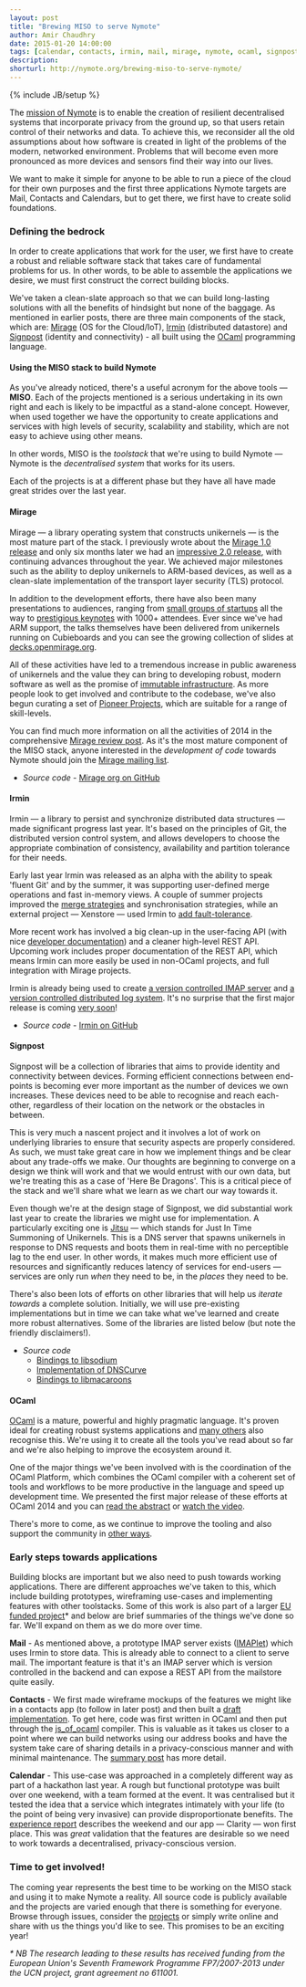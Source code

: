 ```yaml
---
layout: post
title: "Brewing MISO to serve Nymote"
author: Amir Chaudhry
date: 2015-01-20 14:00:00
tags: [calendar, contacts, irmin, mail, mirage, nymote, ocaml, signpost, unikernel]
description:
shorturl: http://nymote.org/brewing-miso-to-serve-nymote/
---
```

{% include JB/setup %}

The [mission of Nymote][nymote-mission] is to enable the creation of resilient
decentralised systems that incorporate privacy from the ground up, so that
users retain control of their networks and data.  To achieve this, we
reconsider all the old assumptions about how software is created in light of
the problems of the modern, networked environment.  Problems that will become
even more pronounced as more devices and sensors find their way into our lives.

We want to make it simple for anyone to be able to run a piece of the cloud
for their own purposes and the first three applications Nymote targets are
Mail, Contacts and Calendars, but to get there, we first have to create solid
foundations.


### Defining the bedrock ###

In order to create applications that work for the user, we first have to
create a robust and reliable software stack that takes care of fundamental
problems for us. In other words, to be able to assemble the applications we
desire, we must first construct the correct building blocks.

We've taken a clean-slate approach so that we can build long-lasting solutions
with all the benefits of hindsight but none of the baggage. As
mentioned in earlier posts, there are three main components of the stack,
which are: [Mirage][] (OS for the Cloud/IoT), [Irmin][] (distributed datastore)
and [Signpost][] (identity and connectivity) - all built using the [OCaml][]
programming language.

#### Using the MISO stack to build Nymote ####

As you've already noticed, there's a useful acronym for the above tools —
**MISO**. Each of the projects mentioned is a serious undertaking in its own
right and each is likely to be impactful as a stand-alone concept.  However,
when used together we have the opportunity to create applications and services
with high levels of security, scalability and stability, which are not easy to
achieve using other means. 

In other words, MISO is the *toolstack* that we're using to build Nymote —
Nymote is the *decentralised system* that works for its users.

Each of the projects is at a different phase but they have all have made great
strides over the last year.

#### Mirage ####

Mirage — a library operating system that constructs unikernels — is the most
mature part of the stack. I previously wrote about the
[Mirage 1.0 release][mir-10] and only six months later we had an
[impressive 2.0 release][mir-20], with continuing advances throughout the year.
We achieved major milestones such as the ability to deploy unikernels to
ARM-based devices, as well as a clean-slate implementation of the transport
layer security (TLS) protocol.

In addition to the development efforts, there have also been many
presentations to audiences, ranging from [small groups of startups][ac-ef-talk]
all the way to [prestigious keynotes][31c3-talk] with 1000+ attendees.  Ever
since we've had ARM support, the talks themselves have been delivered from
unikernels running on Cubieboards and you can see the growing collection of
slides at [decks.openmirage.org][decks].

All of these activities have led to a tremendous increase in public awareness
of unikernels and the value they can bring to developing robust, modern
software as well as the promise of [immutable infrastructure][after-docker].
As more people look to get involved and contribute to the codebase, we've also
begun curating a set of [Pioneer Projects][pioneer], which are suitable for a
range of skill-levels.

You can find much more information on all the activities of 2014 in the
comprehensive [Mirage review post][mirage-review]. As it's the most mature
component of the MISO stack, anyone interested in the *development of code*
towards Nymote should join the [Mirage mailing list][mir-mail].

- *Source code* - [Mirage org on GitHub](https://github.com/mirage)

#### Irmin ####

Irmin — a library to persist and synchronize distributed data structures —
made significant progress last year. It's based on the principles of Git, the
distributed version control system, and allows developers to choose the
appropriate combination of consistency, availability and partition tolerance
for their needs.

Early last year Irmin was released as an alpha with the ability to speak
'fluent Git' and by the summer, it was supporting user-defined merge
operations and fast in-memory views.  A couple of summer projects improved the
[merge strategies][merge-strat] and synchronisation strategies, while an
external project — Xenstore — used Irmin to [add fault-tolerance][xirminstore].

More recent work has involved a big clean-up in the user-facing API (with nice
[developer documentation][irmin-docs]) and a cleaner high-level REST API.
Upcoming work includes proper documentation of the REST API, which means Irmin
can more easily be used in non-OCaml projects, and full integration with
Mirage projects. 

Irmin is already being used to create
[a version controlled IMAP server][imaplet] and
[a version controlled distributed log system][irmin-dog]. It's no surprise
that the first major release is coming [very soon][irmin-10]!

- *Source code* - [Irmin on GitHub](https://github.com/mirage/irmin)

#### Signpost ####

Signpost will be a collection of libraries that aims to provide identity and
connectivity between devices.  Forming efficient connections between
end-points is becoming ever more important as the number of devices we own
increases. These devices need to be able to recognise and reach each-other,
regardless of their location on the network or the obstacles in between. 

This is very much a nascent project and it involves a lot of work on
underlying libraries to ensure that security aspects are properly considered.
As such, we must take great care in how we implement things and be clear about
any trade-offs we make. Our thoughts are beginning to converge on a design we
think will work and that we would entrust with our own data, but we're
treating this as a case of 'Here Be Dragons'.  This is a critical piece of the
stack and we'll share what we learn as we chart our way towards it.

Even though we're at the design stage of Signpost, we did substantial work
last year to create the libraries we might use for implementation.  A
particularly exciting one is [Jitsu][] — which stands for Just In Time
Summoning of Unikernels. This is a DNS server that spawns unikernels in
response to DNS requests and boots them in real-time with no perceptible lag
to the end user.  In other words, it makes much more efficient use of
resources and significantly reduces latency of services for end-users —
services are only run *when* they need to be, in the *places* they need to be. 

There's also been lots of efforts on other libraries that will help us
*iterate towards* a complete solution. Initially, we will use pre-existing
implementations but in time we can take what we've learned and create more
robust alternatives. Some of the libraries are listed below (but note the
friendly disclaimers!). 

- *Source code*
  - [Bindings to libsodium](https://github.com/dsheets/ocaml-sodium)
  - [Implementation of DNSCurve](https://github.com/dsheets/ocaml-dnscurve)
  - [Bindings to libmacaroons](https://github.com/dsheets/ocaml-libmacaroons)


#### OCaml ####

[OCaml][ocamlorg] is a mature, powerful and highly pragmatic language.  It's
proven ideal for creating robust systems applications and
[many others][ocaml-co] also recognise this.  We're using it to create all the
tools you've read about so far and we're also helping to improve the ecosystem
around it.

One of the major things we've been involved with is the coordination of the
OCaml Platform, which combines the OCaml compiler with a coherent set of tools
and workflows to be more productive in the language and speed up development
time.  We presented the first major release of these efforts at OCaml 2014 and
you can [read the abstract][platform-pdf] or [watch the video][platform-video].

There's more to come, as we continue to improve the tooling and also support
the community in [other ways][gov-post].


### Early steps towards applications ###

Building blocks are important but we also need to push towards working
applications.  There are different approaches we've taken to this, which
include building prototypes, wireframing use-cases and implementing features
with other toolstacks.  Some of this work is also part of a larger
[EU funded project][ucn]\* and below are brief summaries of the things we've
done so far. We'll expand on them as we do more over time.

**Mail** - As mentioned above, a prototype IMAP server exists ([IMAPlet][])
which uses Irmin to store data. This is already able to connect to a client to
serve mail. The important feature is that it's an IMAP server which is version
controlled in the backend and can expose a REST API from the mailstore quite
easily.

**Contacts** - We first made wireframe mockups of the features we might like
in a contacts app (to follow in later post) and then built a
[draft implementation][yan-app]. To get here, code was first written in OCaml
and then put through the [js_of_ocaml][] compiler. This is valuable as it
takes us closer to a point where we can build networks using our address books
and have the system take care of sharing details in a privacy-conscious manner
and with minimal maintenance. The [summary post][yan-writeup] has more detail.

**Calendar** - This use-case was approached in a completely different way as
part of a hackathon last year. A rough but functional prototype was built over
one weekend, with a team formed at the event.  It was centralised but it
tested the idea that a service which integrates intimately with your life (to
the point of being very invasive) can provide disproportionate benefits.  The
[experience report][seedhack] describes the weekend and our app — Clarity —
won first place. This was *great* validation that the features are desirable
so we need to work towards a decentralised, privacy-conscious version.


### Time to get involved! ###

The coming year represents the best time to be working on the MISO stack and
using it to make Nymote a reality.  All source code is publicly available and
the projects are varied enough that there is something for everyone.  Browse
through issues, consider the [projects][pioneer] or simply write online and
share with us the things you'd like to see.
This promises to be an exciting year!

*\* NB The research leading to these results has received
funding from the European Union's Seventh Framework Programme FP7/2007-2013
under the UCN project, grant agreement no 611001.*

<!-- ========================================================= -->

[nymote-mission]: http://nymote.org/blog/2013/introducing-nymote/
[Mirage]: http://nymote.org/software/mirage/
[Irmin]: http://nymote.org/software/irmin/
[Signpost]: http://nymote.org/software/signpost/
[OCaml]: http://ocaml.org

[mir-10]: http://nymote.org/blog/2014/announcing-first-mirage-release/
[mir-20]: http://openmirage.org/blog/announcing-mirage-20-release
[mir-mail]: http://lists.xenproject.org/cgi-bin/mailman/listinfo/mirageos-devel
[after-docker]: https://medium.com/@darrenrush/after-docker-unikernels-and-immutable-infrastructure-93d5a91c849e
[mir-links]: http://openmirage.org/links
[ac-ef-talk]: http://amirchaudhry.com/describing-miso-entrepreneur-first-2014/
[31c3-talk]: http://media.ccc.de/browse/congress/2014/31c3_-_6443_-_en_-_saal_2_-_201412271245_-_trustworthy_secure_modular_operating_system_engineering_-_hannes_-_david_kaloper.html#video
[decks]: http://decks.openmirage.org
[pioneer]: https://github.com/mirage/mirage-www/wiki/Pioneer-Projects
[mirage-review]: http://openmirage.org/blog/2014-in-review

[merge-strat]: http://gazagnaire.org/pub/FGM15.pdf
[xirminstore]: http://openmirage.org/blog/introducing-irmin-in-xenstore
[irmin-docs]: http://samoht.github.io/irmin/
[imaplet]: https://opam.ocaml.org/packages/imaplet-lwt/imaplet-lwt.0.1.3/
[irmin-dog]: https://github.com/samoht/dog
[irmin-10]: https://github.com/mirage/irmin/issues?q=is%3Aopen+is%3Aissue+milestone%3A1.0.0

[jitsu]: https://github.com/MagnusS/jitsu

[ocamlorg]: http://ocaml.org
[ocaml-co]: http://ocaml.org/learn/companies.html
[gov-post]: http://amirchaudhry.com/towards-governance-framework-for-ocamlorg
[opam-12beta]: http://opam.ocaml.org/blog/opam-1-2-0-beta4/
[platform-programme]: http://ocaml.org/meetings/ocaml/2014/#11401230OCamlNews
[platform-pdf]: http://ocaml.org/meetings/ocaml/2014/ocaml2014_7.pdf
[platform-video]: https://www.youtube.com/watch?v=jxhtpQ5nJHg&list=UUP9g4dLR7xt6KzCYntNqYcw

[ucn]: http://usercentricnetworking.eu
[yan-app]: https://github.com/yansh/contacts-app
[js_of_ocaml]: http://ocsigen.org/js_of_ocaml/
[yan-writeup]: http://yansnotes.blogspot.co.uk/2015/01/work-summary-ocaml-labs.html
[seedhack]: http://seedcamp.com/seedhack-5-0/
